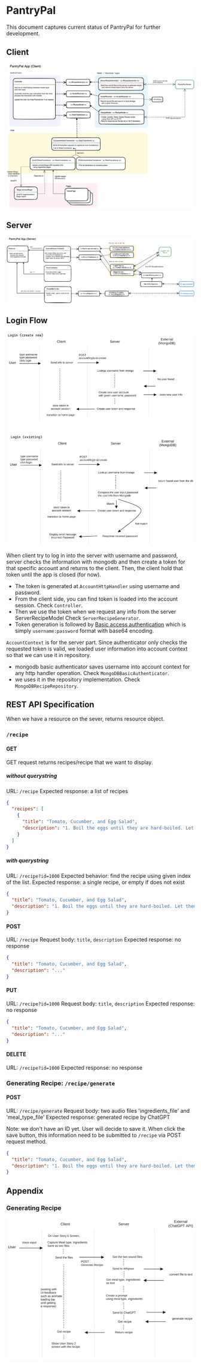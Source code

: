 # PantryPal

This document captures current status of PantryPal for further development.

## Client

![Client implementation diagram](./client.png)

## Server

![Server implementation diagram](./server.png)

## Login Flow

![Login implementation diagram](./login-flow.png)

When client try to log in into the server with username and password, server checks the information with mongodb and then create a token for that specific account and returns to the client. Then, the client hold that token until the app is closed (for now).

- The token is generated at `AccountHttpHandler` using username and password.
- From the client side, you can find token is loaded into the account session. Check `Controller`.
- Then we use the token when we request any info from the server ServerRecipeModel Check `ServerRecipeGenerator`.
- Token generation is followed by [Basic access authentication](https://en.wikipedia.org/wiki/Basic_access_authentication) which is simply `username:password` format with base64 encoding.

`AccountContext` is for the server part. Since authenticator only checks the requested token is valid, we loaded user information into account context so that we can use it in repository.

- mongodb basic authenticator saves username into account context for any http handler operation. Check `MongoDBBasicAuthenticator`.
- we uses it in the repository implementation. Check `MongoDBRecipeRepository`.


## REST API Specification

When we have a resource on the sever, returns resource object.

### `/recipe`

#### GET

GET request returns recipes/recipe that we want to display.

##### without querystring

URL: `/recipe`
Expected response: a list of recipes

```json
{
  "recipes": [
    {
      "title": "Tomato, Cucumber, and Egg Salad",
      "description": "1. Boil the eggs until they are hard-boiled. Let them cool and then peel and chop them.\n2. Wash and dice the tomato and cucumber.\n3. In a large bowl, combine the chopped eggs, diced tomato, and cucumber.\n4. Toss the ingredients together.\n5. Season with salt and pepper to taste.\n6. Serve as a refreshing and healthy dinner salad."
    }
  ]
}
```

##### with querystring

URL: `/recipe?id=1000`
Expected behavior: find the recipe using given index of the list.
Expected response: a single recipe, or empty if does not exist

```json
{
  "title": "Tomato, Cucumber, and Egg Salad",
  "description": "1. Boil the eggs until they are hard-boiled. Let them cool and then peel and chop them.\n2. Wash and dice the tomato and cucumber.\n3. In a large bowl, combine the chopped eggs, diced tomato, and cucumber.\n4. Toss the ingredients together.\n5. Season with salt and pepper to taste.\n6. Serve as a refreshing and healthy dinner salad."
}
```

#### POST

URL: `/recipe`
Request body: `title`, `description`
Expected response: no response

```json
{
  "title": "Tomato, Cucumber, and Egg Salad",
  "description": "..."
}
```

#### PUT

URL: `/recipe?id=1000`
Request body: `title`, `description`
Expected response: no response

```json
{
  "title": "Tomato, Cucumber, and Egg Salad",
  "description": "..."
}
```

#### DELETE

URL: `/recipe?id=1000`
Expected response: no response

### Generating Recipe: `/recipe/generate`

#### POST

URL: `/recipe/generate`
Request body: two audio files 'ingredients_file' and 'meal_type_file'
Expected response: generated recipe by ChatGPT

Note: we don't have an ID yet. User will decide to save it. When click the save button, this information need to be submitted to `/recipe` via POST request method.

```json
{
  "title": "Tomato, Cucumber, and Egg Salad",
  "description": "1. Boil the eggs until they are hard-boiled. Let them cool and then peel and chop them.\n2. Wash and dice the tomato and cucumber.\n3. In a large bowl, combine the chopped eggs, diced tomato, and cucumber.\n4. Toss the ingredients together.\n5. Season with salt and pepper to taste.\n6. Serve as a refreshing and healthy dinner salad."
}
```

## Appendix

### Generating Recipe

![](./generate-recipe-api-steps.png)
